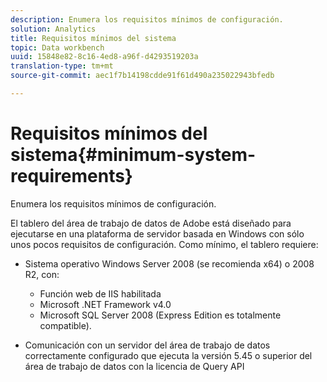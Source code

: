 ```yaml
---
description: Enumera los requisitos mínimos de configuración.
solution: Analytics
title: Requisitos mínimos del sistema
topic: Data workbench
uuid: 15848e82-8c16-4ed8-a96f-d4293519203a
translation-type: tm+mt
source-git-commit: aec1f7b14198cdde91f61d490a235022943bfedb

---
```



# Requisitos mínimos del sistema{#minimum-system-requirements}

Enumera los requisitos mínimos de configuración.

El tablero del área de trabajo de datos de Adobe está diseñado para ejecutarse en una plataforma de servidor basada en Windows con sólo unos pocos requisitos de configuración. Como mínimo, el tablero requiere:

* Sistema operativo Windows Server 2008 (se recomienda x64) o 2008 R2, con:

   * Función web de IIS habilitada
   * Microsoft .NET Framework v4.0
   * Microsoft SQL Server 2008 (Express Edition es totalmente compatible).

* Comunicación con un servidor del área de trabajo de datos correctamente configurado que ejecuta la versión 5.45 o superior del área de trabajo de datos con la licencia de Query API

